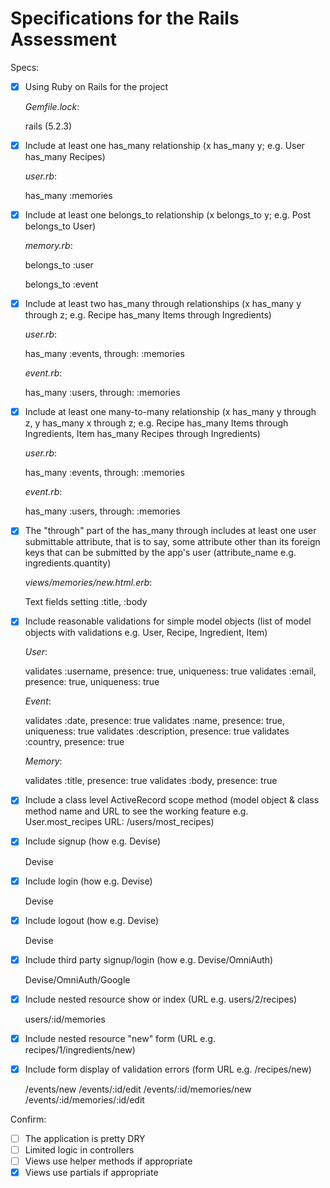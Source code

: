 # Specifications for the Rails Assessment

Specs:

- [x] Using Ruby on Rails for the project

  _Gemfile.lock_:

  rails (5.2.3)

- [x] Include at least one has_many relationship (x has_many y; e.g. User has_many Recipes)

  _user.rb_:

  has_many :memories

- [x] Include at least one belongs_to relationship (x belongs_to y; e.g. Post belongs_to User)

  _memory.rb_:

  belongs_to :user

  belongs_to :event

- [x] Include at least two has_many through relationships (x has_many y through z; e.g. Recipe has_many Items through Ingredients)

  _user.rb_:

  has_many :events, through: :memories

  _event.rb_:

  has_many :users, through: :memories

- [x] Include at least one many-to-many relationship (x has_many y through z, y has_many x through z; e.g. Recipe has_many Items through Ingredients, Item has_many Recipes through Ingredients)

  _user.rb_:

    has_many :events, through: :memories

  _event.rb_:

  has_many :users, through: :memories

- [x] The "through" part of the has_many through includes at least one user submittable attribute, that is to say, some attribute other than its foreign keys that can be submitted by the app's user (attribute_name e.g. ingredients.quantity)

  _views/memories/new.html.erb_:

  Text fields setting :title, :body

- [x] Include reasonable validations for simple model objects (list of model objects with validations e.g. User, Recipe, Ingredient, Item)

  _User_:

  validates :username, presence: true, uniqueness: true
  validates :email, presence: true, uniqueness: true

  _Event_:

  validates :date, presence: true
  validates :name, presence: true, uniqueness: true
  validates :description, presence: true
  validates :country, presence: true

  _Memory_:

  validates :title, presence: true
  validates :body, presence: true

- [x] Include a class level ActiveRecord scope method (model object & class method name and URL to see the working feature e.g. User.most_recipes URL: /users/most_recipes)
- [x] Include signup (how e.g. Devise)

  Devise

- [x] Include login (how e.g. Devise)

  Devise

- [x] Include logout (how e.g. Devise)

  Devise

- [x] Include third party signup/login (how e.g. Devise/OmniAuth)

  Devise/OmniAuth/Google

- [x] Include nested resource show or index (URL e.g. users/2/recipes)

  users/:id/memories

- [x] Include nested resource "new" form (URL e.g. recipes/1/ingredients/new)
- [x] Include form display of validation errors (form URL e.g. /recipes/new)

  /events/new
  /events/:id/edit
  /events/:id/memories/new
  /events/:id/memories/:id/edit

Confirm:

- [ ] The application is pretty DRY
- [ ] Limited logic in controllers
- [ ] Views use helper methods if appropriate
- [X] Views use partials if appropriate
